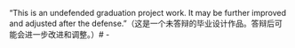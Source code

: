 “This is an undefended graduation project work. It may be further improved and adjusted after the defense.”（这是一个未答辩的毕业设计作品。答辩后可能会进一步改进和调整。）# -
